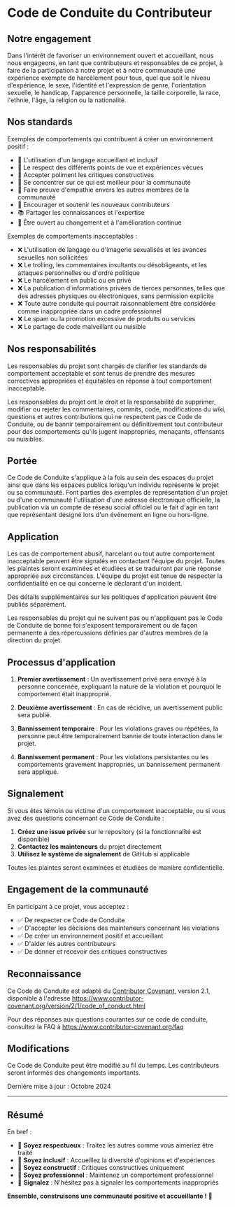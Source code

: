# Code de Conduite du Contributeur

## Notre engagement

Dans l'intérêt de favoriser un environnement ouvert et accueillant, nous nous engageons, en tant que contributeurs et responsables de ce projet, à faire de la participation à notre projet et à notre communauté une expérience exempte de harcèlement pour tous, quel que soit le niveau d'expérience, le sexe, l'identité et l'expression de genre, l'orientation sexuelle, le handicap, l'apparence personnelle, la taille corporelle, la race, l'ethnie, l'âge, la religion ou la nationalité.

## Nos standards

Exemples de comportements qui contribuent à créer un environnement positif :

- 🤝 L'utilisation d'un langage accueillant et inclusif
- 💙 Le respect des différents points de vue et expériences vécues
- 🙏 Accepter poliment les critiques constructives
- 🎯 Se concentrer sur ce qui est meilleur pour la communauté
- 💫 Faire preuve d'empathie envers les autres membres de la communauté
- 🌟 Encourager et soutenir les nouveaux contributeurs
- 📚 Partager les connaissances et l'expertise
- 🔄 Être ouvert au changement et à l'amélioration continue

Exemples de comportements inacceptables :

- ❌ L'utilisation de langage ou d'imagerie sexualisés et les avances sexuelles non sollicitées
- ❌ Le trolling, les commentaires insultants ou désobligeants, et les attaques personnelles ou d'ordre politique
- ❌ Le harcèlement en public ou en privé
- ❌ La publication d'informations privées de tierces personnes, telles que des adresses physiques ou électroniques, sans permission explicite
- ❌ Toute autre conduite qui pourrait raisonnablement être considérée comme inappropriée dans un cadre professionnel
- ❌ Le spam ou la promotion excessive de produits ou services
- ❌ Le partage de code malveillant ou nuisible

## Nos responsabilités

Les responsables du projet sont chargés de clarifier les standards de comportement acceptable et sont tenus de prendre des mesures correctives appropriées et équitables en réponse à tout comportement inacceptable.

Les responsables du projet ont le droit et la responsabilité de supprimer, modifier ou rejeter les commentaires, commits, code, modifications du wiki, questions et autres contributions qui ne respectent pas ce Code de Conduite, ou de bannir temporairement ou définitivement tout contributeur pour des comportements qu'ils jugent inappropriés, menaçants, offensants ou nuisibles.

## Portée

Ce Code de Conduite s'applique à la fois au sein des espaces du projet ainsi que dans les espaces publics lorsqu'un individu représente le projet ou sa communauté. Font parties des exemples de représentation d'un projet ou d'une communauté l'utilisation d'une adresse électronique officielle, la publication via un compte de réseau social officiel ou le fait d'agir en tant que représentant désigné lors d'un événement en ligne ou hors-ligne.

## Application

Les cas de comportement abusif, harcelant ou tout autre comportement inacceptable peuvent être signalés en contactant l'équipe du projet. Toutes les plaintes seront examinées et étudiées et se traduiront par une réponse appropriée aux circonstances. L'équipe du projet est tenue de respecter la confidentialité en ce qui concerne le déclarant d'un incident.

Des détails supplémentaires sur les politiques d'application peuvent être publiés séparément.

Les responsables du projet qui ne suivent pas ou n'appliquent pas le Code de Conduite de bonne foi s'exposent temporairement ou de façon permanente à des répercussions définies par d'autres membres de la direction du projet.

## Processus d'application

1. **Premier avertissement** : Un avertissement privé sera envoyé à la personne concernée, expliquant la nature de la violation et pourquoi le comportement était inapproprié.

2. **Deuxième avertissement** : En cas de récidive, un avertissement public sera publié.

3. **Bannissement temporaire** : Pour les violations graves ou répétées, la personne peut être temporairement bannie de toute interaction dans le projet.

4. **Bannissement permanent** : Pour les violations persistantes ou les comportements gravement inappropriés, un bannissement permanent sera appliqué.

## Signalement

Si vous êtes témoin ou victime d'un comportement inacceptable, ou si vous avez des questions concernant ce Code de Conduite :

1. **Créez une issue privée** sur le repository (si la fonctionnalité est disponible)
2. **Contactez les mainteneurs** du projet directement
3. **Utilisez le système de signalement** de GitHub si applicable

Toutes les plaintes seront examinées et étudiées de manière confidentielle.

## Engagement de la communauté

En participant à ce projet, vous acceptez :

- ✅ De respecter ce Code de Conduite
- ✅ D'accepter les décisions des mainteneurs concernant les violations
- ✅ De créer un environnement positif et accueillant
- ✅ D'aider les autres contributeurs
- ✅ De donner et recevoir des critiques constructives

## Reconnaissance

Ce Code de Conduite est adapté du [Contributor Covenant](https://www.contributor-covenant.org), version 2.1, disponible à l'adresse https://www.contributor-covenant.org/version/2/1/code_of_conduct.html

Pour des réponses aux questions courantes sur ce code de conduite, consultez la FAQ à https://www.contributor-covenant.org/faq

## Modifications

Ce Code de Conduite peut être modifié au fil du temps. Les contributeurs seront informés des changements importants.

Dernière mise à jour : Octobre 2024

---

## Résumé

En bref :

- 🤝 **Soyez respectueux** : Traitez les autres comme vous aimeriez être traité
- 💙 **Soyez inclusif** : Accueillez la diversité d'opinions et d'expériences
- 🙏 **Soyez constructif** : Critiques constructives uniquement
- 🌟 **Soyez professionnel** : Maintenez un comportement professionnel
- 📢 **Signalez** : N'hésitez pas à signaler les comportements inappropriés

**Ensemble, construisons une communauté positive et accueillante !** 🚀
